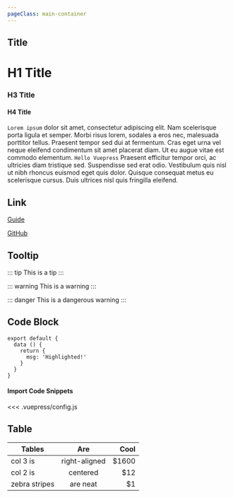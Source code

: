 ```yaml
---
pageClass: main-container
---
```


<!-- Heading Tag -->
## Title

# H1 Title

<!-- ## H2 Title -->

### H3 Title

#### H4 Title

`Lorem ipsum` dolor sit amet, consectetur adipiscing elit. Nam scelerisque porta ligula et semper. Morbi risus lorem, sodales a eros nec, malesuada porttitor tellus. Praesent tempor sed dui at fermentum. Cras eget urna vel neque eleifend condimentum sit amet placerat diam. Ut eu augue vitae est commodo elementum. `Hello Vuepress` Praesent efficitur tempor orci, ac ultricies diam tristique sed. Suspendisse sed erat odio. Vestibulum quis nisl ut nibh rhoncus euismod eget quis dolor. Quisque consequat metus eu scelerisque cursus. Duis ultrices nisl quis fringilla eleifend.

## Link
[Guide](/guide.html)

[GitHub](https://github.com/choijaewoong)

##  Tooltip
::: tip
This is a tip
:::

::: warning
This is a warning
:::

::: danger
This is a dangerous warning
:::

## Code Block
``` js{1,4,5}
export default {
  data () {
    return {
      msg: 'Highlighted!'
    }
  }
}
```
#### Import Code Snippets
<<< .vuepress/config.js

## Table
| Tables        | Are           | Cool  |
| ------------- |:-------------:| -----:|
| col 3 is      | right-aligned | $1600 |
| col 2 is      | centered      |   $12 |
| zebra stripes | are neat      |    $1 |
